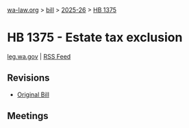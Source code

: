 [wa-law.org](/) > [bill](/bill/) > [2025-26](/bill/2025-26/) > [HB 1375](/bill/2025-26/hb/1375/)

# HB 1375 - Estate tax exclusion
[leg.wa.gov](https://app.leg.wa.gov/billsummary?BillNumber=1375&Year=2025&Initiative=false) | [RSS Feed](./rss.xml)

## Revisions
* [Original Bill](1/)

## Meetings